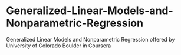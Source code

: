 # Generalized-Linear-Models-and-Nonparametric-Regression
Generalized Linear Models and Nonparametric Regression offered by University of Colorado Boulder in Coursera
